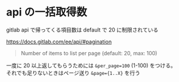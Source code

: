 # api の一括取得数

gitlab api で帰ってくる項目数は default で 20 に制限されている

https://docs.gitlab.com/ee/api/#pagination
>  Number of items to list per page (default: 20, max: 100)

一度に 20 以上返してもらうためには `&per_page=100` (1-100) をつける。  
それでも足りないときはページ送り `&page={1..X}` を行う
